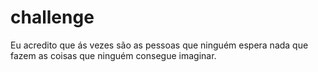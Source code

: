 # challenge
Eu acredito que ás vezes são as pessoas que ninguém espera nada que fazem as coisas que ninguém consegue imaginar.
